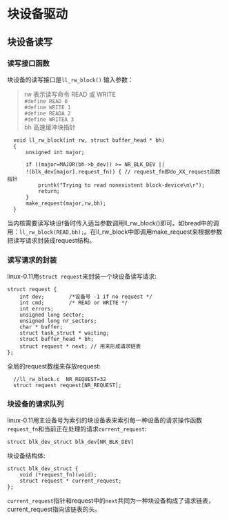 # 块设备驱动

## 块设备读写
### 读写接口函数
块设备的读写接口是`ll_rw_block()`
输入参数：
>rw 表示读写命令 READ 或 WRITE  
    `#define READ 0`  
    `#define WRITE 1`  
    `#define READA 2`  	
    `#define WRITEA 3`  
>bh 高速缓冲块指针

      void ll_rw_block(int rw, struct buffer_head * bh)
      {
          unsigned int major;

          if ((major=MAJOR(bh->b_dev)) >= NR_BLK_DEV ||
          !(blk_dev[major].request_fn)) { // request_fn即do_XX_request函数指针
              printk("Trying to read nonexistent block-device\n\r");
              return;
          }
          make_request(major,rw,bh);
      }
当内核需要读写块设f备时传入适当参数调用ll_rw_block()即可。如bread中的调用：`ll_rw_block(READ,bh);`。在ll_rw_block中即调用make_request来根据参数把读写请求封装成request结构。
### 读写请求的封装
linux-0.11用`struct request`来封装一个块设备读写请求:  

    struct request {
        int dev;		/*设备号 -1 if no request */
        int cmd;		/* READ or WRITE */
        int errors;
        unsigned long sector;
        unsigned long nr_sectors;
        char * buffer;
        struct task_struct * waiting;
        struct buffer_head * bh;
        struct request * next; // 用来形成请求链表
    };

全局的request数组来存放request:  

      //ll_rw_block.c  NR_REQUEST=32
      struct request request[NR_REQUEST];
        

### 块设备的请求队列
linux-0.11用主设备号为索引的块设备表来索引每一种设备的请求操作函数`request_fn`和当前正在处理的请求`current_request`:  

    struct blk_dev_struct blk_dev[NR_BLK_DEV] 
块设备结构体:  

    struct blk_dev_struct {
        void (*request_fn)(void);
        struct request * current_request;
    };
`current_request`指针和request中的`next`共同为一种块设备构成了请求链表，current_request指向该链表的头。